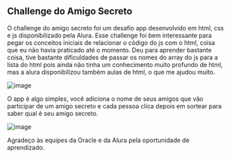 ## Challenge do Amigo Secreto

O challenge do amigo secreto foi um desafio app desenvolvido em html, css e js disponibilizado pela Alura. Esse challenge foi bem interessante para pegar os conceitos iniciais de relacionar o código do js com o html, coisa que eu não havia praticado até o momento. Deu para aprender bastante coisa, tive bastante dificuldades de passar os nomes do array do js para a lista do html pois ainda não tinha um conhecimento muito profundo de html, mas a alura disponibilizou também aulas de html, o que me ajudou muito.

![image](https://github.com/user-attachments/assets/dffd893a-da0a-4942-9904-3b897d4621f0)

O app é algo simples, você adiciona o nome de seus amigos que vão participar de um amigo secreto e cada pessoa clica depois em sortear para saber qual é seu amigo secreto.

![image](https://github.com/user-attachments/assets/e9293be5-0edb-44a2-aea1-214419f2c2f5)

Agradeço às equipes da Oracle e da Alura pela oportunidade de aprendizado.
